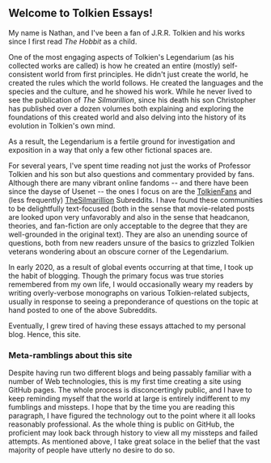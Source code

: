 ## Welcome to Tolkien Essays!

My name is Nathan, and I've been a fan of J.R.R. Tolkien and his works since I first read _The Hobbit_ as a child.

One of the most engaging aspects of Tolkien's Legendarium (as his collected works are called) is how he created an entire (mostly) self-consistent world from first principles. He didn't just create the world, he created the rules which the world follows. He created the languages and the species and the culture, and he showed his work. While he never lived to see the publication of _The Silmarillion_, since his death his son Christopher has published over a dozen volumes both explaining and exploring the foundations of this created world and also delving into the history of its evolution in Tolkien's own mind.

As a result, the Legendarium is a fertile ground for investigation and exposition in a way that only a few other fictional spaces are.

For several years, I've spent time reading not just the works of Professor Tolkien and his son but also questions and commentary provided by fans. Although there are many vibrant online fandoms -- and there have been since the dayse of Usenet -- the ones I focus on are the [TolkienFans](https://www.reddit.com/r/tolkienfans/) and (less frequently) [TheSilmarillion](https://www.reddit.com/r/thesilmarillion) Subreddits. I have found these communities to be delightfully text-focused (both in the sense that movie-related posts are looked upon very unfavorably and also in the sense that headcanon, theories, and fan-fiction are only acceptable to the degree that they are well-grounded in the original text). They are also an unending source of questions, both from new readers unsure of the basics to grizzled Tolkien veterans wondering about an obscure corner of the Legendarium.

In early 2020, as a result of global events occurring at that time, I took up the habit of blogging. Though the primary focus was true stories remembered from my own life, I would occasionally weary my readers by writing overly-verbose monographs on various Tolkien-related subjects, usually in response to seeing a preponderance of questions on the topic at hand posted to one of the above Subreddits.

Eventually, I grew tired of having these essays attached to my personal blog. Hence, this site.

### Meta-ramblings about this site

Despite having run two different blogs and being passably familiar with a number of Web technologies, this is my first time creating a site using GitHub pages. The whole process is disconcertingly public, and I have to keep reminding myself that the world at large is entirely indifferent to my fumblings and missteps. I hope that by the time you are reading this paragraph, I have figured the technology out to the point where it all looks reasonably professional. As the whole thing is public on GitHub, the proficient may look back through history to view all my missteps and failed attempts. As mentioned above, I take great solace in the belief that the vast majority of people have utterly no desire to do so.
